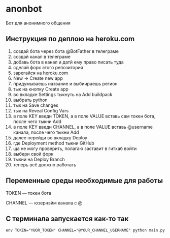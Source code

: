 # anonbot

Бот для анонимного общения

## Инструкция по деплою на heroku.com

1. создай бота через бота @BotFather в телеграме
2. создай канал в телеграме
3. добавь бота в канал и датй ему право писать туда
4. сделай форк этого репозитория
5. зарегайся на heroku.com
6. New -> Create new app
7. придумываешь название и выбиираешь регион
8. тык на кнопку Create app
9. во вкладке Settings тыкнуть на Add buildpack
10. выбрать python
11. тык на Save changes
12. тык на Reveal Config Vars
13. в поле KEY введи TOKEN, а в поле VALUE вставь сам токен бота, после чего тыкни Add
14. в поле KEY введи CHANNEL, а в поле VALUE вставь @username канала, после чего тыкни Add
15. далее перейди во вкладку Deploy
16. где Deployment method тыкни GitHub
17. ща не могу проверить, полагаю заставит в гитхаб войти
18. выбери свой форк
19. тыкни на Deploy Branch
20. теперь всё должно работать

## Переменные среды необходимые для работы

TOKEN — токен бота

CHANNEL — юзернэйм канала с @

## С терминала запускается как-то так

```env TOKEN="YUOR_TOKEN" CHANNEL="@YOUR_CHANNEL_USERNAME" python main.py```
